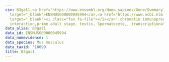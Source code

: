```yaml
---
csv: B3gat1,<a href="https://www.ensembl.org/Homo_sapiens/Gene/Summary?db=core;g=ENSMUSG00000045994"
  target="_blank">ENSMUSG00000045994</a>,<a href="https://www.ncbi.nlm.nih.gov/pubmed/25450459"
  target="_blank"><i class="fas fa-file"></i></a>",chromatin immunoprecipitation assay,direct
  interaction,prime adult stage, testis, Spermatocyte,,,transcriptional regulation,
data_alias: B3gat1
data_id: ENSMUSG00000045994
data_numevidence: 1
data_species: Mus musculus
data_taxid: '10090'
title: B3gat1
---
```


